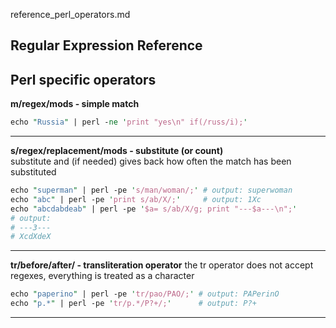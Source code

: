 reference_perl_operators.md

Regular Expression Reference
---

Perl specific operators
---

**m/regex/mods - simple match**</br>
```perl
echo "Russia" | perl -ne 'print "yes\n" if(/russ/i);'
```

---
**s/regex/replacement/mods	- substitute (or count)**</br>
substitute and (if needed) gives back how often the match has been substituted
```perl
echo "superman" | perl -pe 's/man/woman/;' # output: superwoman
echo "abc" | perl -pe 'print s/ab/X/;'     # output: 1Xc
echo "abcdabdeab" | perl -pe '$a= s/ab/X/g; print "---$a---\n";'
# output:
# ---3---
# XcdXdeX
```

---

**tr/before/after/ - transliteration operator**
the tr operator does not accept regexes, everything is treated as a character
```perl
echo "paperino" | perl -pe 'tr/pao/PAO/;' # output: PAPerinO
echo "p.*" | perl -pe 'tr/p.*/P?+/;'      # output: P?+
```

---

